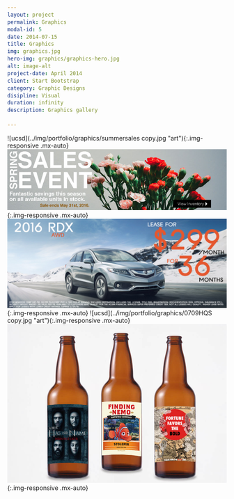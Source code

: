 ```yaml
---
layout: project
permalink: Graphics
modal-id: 5
date: 2014-07-15
title: Graphics
img: graphics.jpg
hero-img: graphics/graphics-hero.jpg
alt: image-alt
project-date: April 2014
client: Start Bootstrap
category: Graphic Designs
disipline: Visual
duration: infinity
description: Graphics gallery

---
```

![ucsd](../img/portfolio/graphics/summersales copy.jpg "art"){:.img-responsive .mx-auto}
![ucsd](../img/portfolio/graphics/springbanner2.jpg "art"){:.img-responsive .mx-auto}
![ucsd](../img/portfolio/graphics/2016-rdx-1920p.jpg "art"){:.img-responsive .mx-auto}
![ucsd](../img/portfolio/graphics/0709HQS copy.jpg "art"){:.img-responsive .mx-auto}
![ucsd](../img/portfolio/graphics/beer_bottle3.jpg "art"){:.img-responsive .mx-auto}
